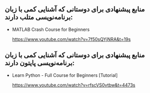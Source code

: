 ## منابع پبشنهادی برای دوستانی که آشنایی کمی با زبان برنامه‌نویسی متلب دارند:
- MATLAB Crash Course for Beginners
  
  https://www.youtube.com/watch?v=7f50sQYjNRA&t=19s
## منابع پبشنهادی برای دوستانی که آشنایی کمی با زبان برنامه‌نویسی پایتون دارند:
- Learn Python - Full Course for Beginners [Tutorial]

  https://www.youtube.com/watch?v=rfscVS0vtbw&t=4473s
